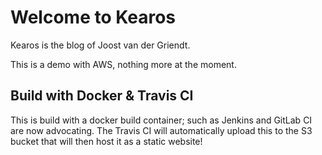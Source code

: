 # Welcome to Kearos
Kearos is the blog of Joost van der Griendt.

This is a demo with AWS, nothing more at the moment.

## Build with Docker & Travis CI
This is build with a docker build container; such as Jenkins and GitLab CI are now advocating.
The Travis CI will automatically upload this to the S3 bucket that will then host it as a static website!
